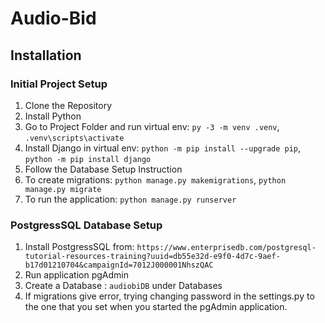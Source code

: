 # Audio-Bid

## Installation
### Initial Project Setup
1. Clone the Repository
2. Install Python
3. Go to Project Folder and run virtual env: `py -3 -m venv .venv`, `.venv\scripts\activate`
4. Install Django in virtual env: `python -m pip install --upgrade pip`, `python -m pip install django`
5. Follow the Database Setup Instruction
6. To create migrations: `python manage.py makemigrations`, `python manage.py migrate`
7. To run the application: `python manage.py runserver`
### PostgressSQL Database Setup
1. Install PostgressSQL from: `https://www.enterprisedb.com/postgresql-tutorial-resources-training?uuid=db55e32d-e9f0-4d7c-9aef-b17d01210704&campaignId=7012J000001NhszQAC`
2. Run application pgAdmin
3. Create a Database : `audiobiDB` under Databases
4. If migrations give error, trying changing password in the settings.py to the one that you set when you started the pgAdmin application.
